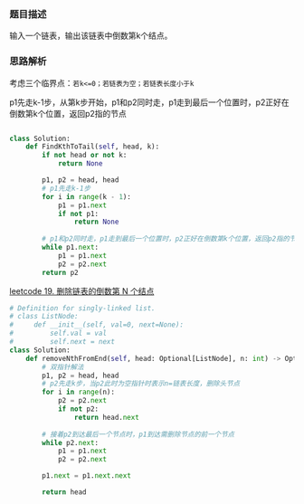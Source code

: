 ### 题目描述

输入一个链表，输出该链表中倒数第k个结点。

### 思路解析

考虑三个临界点：`若k<=0；若链表为空；若链表长度小于k`

p1先走k-1步，从第k步开始，p1和p2同时走，p1走到最后一个位置时，p2正好在倒数第k个位置，返回p2指的节点

```python

class Solution:
    def FindKthToTail(self, head, k):
        if not head or not k:
            return None

        p1, p2 = head, head
        # p1先走k-1步
        for i in range(k - 1):
            p1 = p1.next
            if not p1:
                return None
                
        # p1和p2同时走，p1走到最后一个位置时，p2正好在倒数第k个位置，返回p2指的节点
        while p1.next:
            p1 = p1.next
            p2 = p2.next
        return p2

```

[leetcode 19. 删除链表的倒数第 N 个结点](https://leetcode.cn/problems/remove-nth-node-from-end-of-list/)

```python
# Definition for singly-linked list.
# class ListNode:
#     def __init__(self, val=0, next=None):
#         self.val = val
#         self.next = next
class Solution:
    def removeNthFromEnd(self, head: Optional[ListNode], n: int) -> Optional[ListNode]:
        # 双指针解法
        p1, p2 = head, head
        # p2先走k步，当p2此时为空指针时表示n=链表长度，删除头节点
        for i in range(n):
            p2 = p2.next
            if not p2:
                return head.next
        
        # 接着p2到达最后一个节点时，p1到达需删除节点的前一个节点
        while p2.next:
            p1 = p1.next
            p2 = p2.next

        p1.next = p1.next.next

        return head



```
